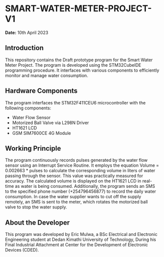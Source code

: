 # SMART-WATER-METER-PROJECT-V1

**Date:** 10th April 2023

## Introduction

This repository contains the Draft prototype program for the Smart Water Meter Project. The program is developed using the STM32CubeIDE programming procedure. 
It interfaces with various components to efficiently monitor and manage water consumption.

## Hardware Components

The program interfaces the STM32F411CEU6 microcontroller with the following components:

- Water Flow Sensor
- Motorized Ball Valve via L298N Driver
- HT1621 LCD
- GSM SIM7600CE 4G Module

## Working Principle

The program continuously records pulses generated by the water flow sensor using an Interrupt Service Routine. 
It employs the equation Volume = 0.002663 * pulses to calculate the corresponding volume in liters of water passing through the sensor. 
This value was practically measured for accuracy.
The calculated volume is displayed on the HT1621 LCD in real-time as water is being consumed. 
Additionally, the program sends an SMS to the specified phone number (+254796456877) to record the daily water consumption. 
In case the water supplier wants to cut off the supply remotely, an SMS is sent to the meter, which rotates the motorized ball valve to stop the water supply.

## About the Developer

This program was developed by Eric Mulwa, a BSc Electrical and Electronic Engineering student at Dedan Kimathi University of Technology,
During his Final Industrial Attachment at Center for the Development of Electronic Devices (CDED).

